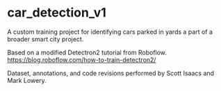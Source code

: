 # car_detection_v1
A custom training project for identifying cars parked in yards a part of a broader smart city project.    

Based on a modified Detectron2 tutorial from Roboflow.  https://blog.roboflow.com/how-to-train-detectron2/

Dataset, annotations, and code revisions performed by Scott Isaacs and Mark Lowery.   

